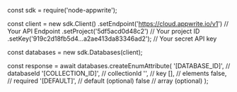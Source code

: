 const sdk = require('node-appwrite');

const client = new sdk.Client()
    .setEndpoint('https://cloud.appwrite.io/v1') // Your API Endpoint
    .setProject('5df5acd0d48c2') // Your project ID
    .setKey('919c2d18fb5d4...a2ae413da83346ad2'); // Your secret API key

const databases = new sdk.Databases(client);

const response = await databases.createEnumAttribute(
    '[DATABASE_ID]', // databaseId
    '[COLLECTION_ID]', // collectionId
    '', // key
    [], // elements
    false, // required
    '[DEFAULT]', // default (optional)
    false // array (optional)
);
